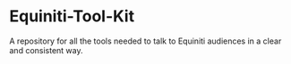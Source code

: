 # Equiniti-Tool-Kit
A repository for all the tools needed to talk to Equiniti audiences in a clear and consistent way. 
